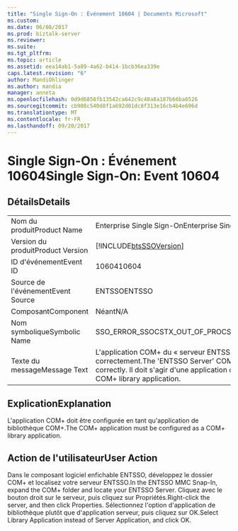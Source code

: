 ```yaml
---
title: "Single Sign-On : Événement 10604 | Documents Microsoft"
ms.custom: 
ms.date: 06/08/2017
ms.prod: biztalk-server
ms.reviewer: 
ms.suite: 
ms.tgt_pltfrm: 
ms.topic: article
ms.assetid: eea14ab1-5a89-4a62-b414-1bcb36ea339e
caps.latest.revision: "6"
author: MandiOhlinger
ms.author: mandia
manager: anneta
ms.openlocfilehash: 0d9d6858fb13542ca642c9c48a8a187b66ba6526
ms.sourcegitcommit: cb908c540d8f1a692d01dc8f313e16cb4b4e696d
ms.translationtype: MT
ms.contentlocale: fr-FR
ms.lasthandoff: 09/20/2017
---
```

# <a name="single-sign-on-event-10604"></a><span data-ttu-id="3145c-102">Single Sign-On : Événement 10604</span><span class="sxs-lookup"><span data-stu-id="3145c-102">Single Sign-On: Event 10604</span></span>
## <a name="details"></a><span data-ttu-id="3145c-103">Détails</span><span class="sxs-lookup"><span data-stu-id="3145c-103">Details</span></span>  
  
|||  
|-|-|  
|<span data-ttu-id="3145c-104">Nom du produit</span><span class="sxs-lookup"><span data-stu-id="3145c-104">Product Name</span></span>|<span data-ttu-id="3145c-105">Enterprise Single Sign-On</span><span class="sxs-lookup"><span data-stu-id="3145c-105">Enterprise Single Sign-On</span></span>|  
|<span data-ttu-id="3145c-106">Version du produit</span><span class="sxs-lookup"><span data-stu-id="3145c-106">Product Version</span></span>|[!INCLUDE[btsSSOVersion](../includes/btsssoversion-md.md)]|  
|<span data-ttu-id="3145c-107">ID d'événement</span><span class="sxs-lookup"><span data-stu-id="3145c-107">Event ID</span></span>|<span data-ttu-id="3145c-108">10604</span><span class="sxs-lookup"><span data-stu-id="3145c-108">10604</span></span>|  
|<span data-ttu-id="3145c-109">Source de l'événement</span><span class="sxs-lookup"><span data-stu-id="3145c-109">Event Source</span></span>|<span data-ttu-id="3145c-110">ENTSSO</span><span class="sxs-lookup"><span data-stu-id="3145c-110">ENTSSO</span></span>|  
|<span data-ttu-id="3145c-111">Composant</span><span class="sxs-lookup"><span data-stu-id="3145c-111">Component</span></span>|<span data-ttu-id="3145c-112">Néant</span><span class="sxs-lookup"><span data-stu-id="3145c-112">N/A</span></span>|  
|<span data-ttu-id="3145c-113">Nom symbolique</span><span class="sxs-lookup"><span data-stu-id="3145c-113">Symbolic Name</span></span>|<span data-ttu-id="3145c-114">SSO_ERROR_SSOCSTX_OUT_OF_PROC</span><span class="sxs-lookup"><span data-stu-id="3145c-114">SSO_ERROR_SSOCSTX_OUT_OF_PROC</span></span>|  
|<span data-ttu-id="3145c-115">Texte du message</span><span class="sxs-lookup"><span data-stu-id="3145c-115">Message Text</span></span>|<span data-ttu-id="3145c-116">L'application COM+ du « serveur ENTSSO » n'est pas configurée correctement.</span><span class="sxs-lookup"><span data-stu-id="3145c-116">The 'ENTSSO Server' COM+ application is not configured correctly.</span></span> <span data-ttu-id="3145c-117">Il doit s'agir d'une application de bibliothèque COM+.</span><span class="sxs-lookup"><span data-stu-id="3145c-117">It must be a COM+ library application.</span></span>|  
  
## <a name="explanation"></a><span data-ttu-id="3145c-118">Explication</span><span class="sxs-lookup"><span data-stu-id="3145c-118">Explanation</span></span>  
 <span data-ttu-id="3145c-119">L'application COM+ doit être configurée en tant qu'application de bibliothèque COM+.</span><span class="sxs-lookup"><span data-stu-id="3145c-119">The COM+ application must be configured as a COM+ library application.</span></span>  
  
## <a name="user-action"></a><span data-ttu-id="3145c-120">Action de l'utilisateur</span><span class="sxs-lookup"><span data-stu-id="3145c-120">User Action</span></span>  
 <span data-ttu-id="3145c-121">Dans le composant logiciel enfichable ENTSSO, développez le dossier COM+ et localisez votre serveur ENTSSO.</span><span class="sxs-lookup"><span data-stu-id="3145c-121">In the ENTSSO MMC Snap-In, expand the COM+ folder and locate your ENTSSO Server.</span></span> <span data-ttu-id="3145c-122">Cliquez avec le bouton droit sur le serveur, puis cliquez sur Propriétés.</span><span class="sxs-lookup"><span data-stu-id="3145c-122">Right-click the server, and then click Properties.</span></span> <span data-ttu-id="3145c-123">Sélectionnez l'option d'application de bibliothèque plutôt que d'application serveur, puis cliquez sur OK.</span><span class="sxs-lookup"><span data-stu-id="3145c-123">Select Library Application instead of Server Application, and click OK.</span></span>